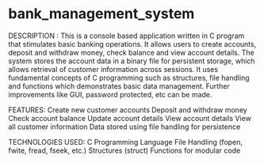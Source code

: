 # bank_management_system
DESCRIPTION :
This is a console based application written in C program that stimulates basic banking operations. 
It allows users to create accounts, deposit and withdraw money, check balance and view account details.
The system stores the account data in a binary file for persistent storage, which allows retrieval of customer information across sessions.
It uses fundamental concepts of C programming such as structures, file handling and functions which demonstrates basic data management.
Further improvements like GUI, password protected, etc can be made.

FEATURES:
Create new customer accounts
Deposit and withdraw money
Check account balance
Update account details
View account details
View all customer information
Data stored using file handling for persistence

TECHNOLOGIES USED:
C Programming Language
File Handling (fopen, fwite, fread, fseek, etc.)
Structures (struct)
Functions for modular code

